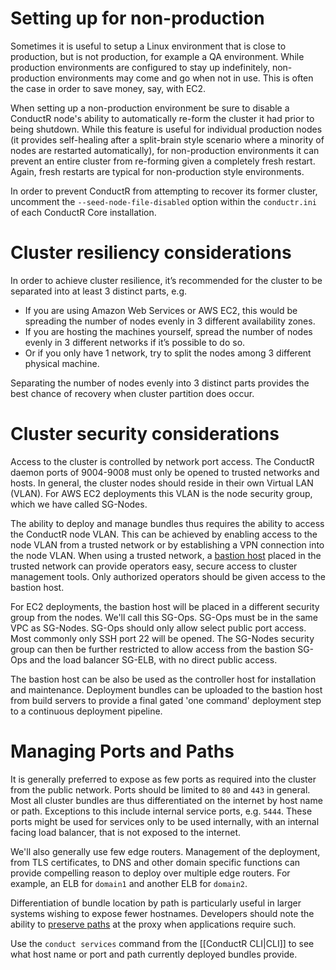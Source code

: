 # Setting up for non-production

Sometimes it is useful to setup a Linux environment that is close to production, but is not production, for example a QA environment. While production environments are configured to stay up indefinitely, non-production environments may come and go when not in use. This is often the case in order to save money, say, with EC2.

When setting up a non-production environment be sure to disable a ConductR node's ability to automatically re-form the cluster it had prior to being shutdown. While this feature is useful for individual production nodes (it provides self-healing after a split-brain style scenario where a minority of nodes are restarted automatically), for non-production environments it can prevent an entire cluster from re-forming given a completely fresh restart. Again, fresh restarts are typical for non-production style environments.

In order to prevent ConductR from attempting to recover its former cluster, uncomment the `--seed-node-file-disabled` option within the `conductr.ini` of each ConductR Core installation.

# Cluster resiliency considerations

In order to achieve cluster resilience, it’s recommended for the cluster to be separated into at least 3 distinct parts, e.g.

* If you are using Amazon Web Services or AWS EC2, this would be spreading the number of nodes evenly in 3 different availability zones.
* If you are hosting the machines yourself, spread the number of nodes evenly in 3 different networks if it’s possible to do so.
* Or if you only have 1 network, try to split the nodes among 3 different physical machine.

Separating the number of nodes evenly into 3 distinct parts provides the best chance of recovery when cluster partition does occur.

# Cluster security considerations

Access to the cluster is controlled by network port access. The ConductR daemon ports of 9004-9008 must only be opened to trusted networks and hosts. In general, the cluster nodes should reside in their own Virtual LAN (VLAN). For AWS EC2 deployments this VLAN is the node security group, which we have called SG-Nodes.

The ability to deploy and manage bundles thus requires the ability to access the ConductR node VLAN. This can be achieved by enabling access to the node VLAN from a trusted network or by establishing a VPN connection into the node VLAN. When using a trusted network, a [bastion host](https://en.wikipedia.org/wiki/Bastion_host) placed in the trusted network can provide operators easy, secure access to cluster management tools. Only authorized operators should be given access to the bastion host.

For EC2 deployments, the bastion host will be placed in a different security group from the nodes. We'll call this SG-Ops. SG-Ops must be in the same VPC as SG-Nodes. SG-Ops should only allow select public port access. Most commonly only SSH port 22 will be opened. The SG-Nodes security group can then be further restricted to allow access from the bastion SG-Ops and the load balancer SG-ELB, with no direct public access.

The bastion host can be also be used as the controller host for installation and maintenance. Deployment bundles can be uploaded to the bastion host from build servers to provide a final gated 'one command' deployment step to a continuous deployment pipeline.

# Managing Ports and Paths

It is generally preferred to expose as few ports as required into the cluster from the public network. Ports should be limited to `80` and `443` in general. Most all cluster bundles are thus differentiated on the internet by host name or path. Exceptions to this include internal service ports, e.g. `5444`.  These ports might be used for services only to be used internally, with an internal facing load balancer, that is not exposed to the internet.

We'll also generally use few edge routers. Management of the deployment, from TLS certificates, to DNS and other domain specific functions can provide compelling reason to deploy over multiple edge routers. For example, an ELB for `domain1` and another ELB for `domain2`.

Differentiation of bundle location by path is particularly useful in larger systems wishing to expose fewer hostnames. Developers should note the ability to [preserve paths](CreatingBundles#Preserving-paths-at-the-proxy) at the proxy when applications require such.

Use the `conduct services` command from the [[ConductR CLI|CLI]] to see what host name or port and path currently deployed bundles provide.